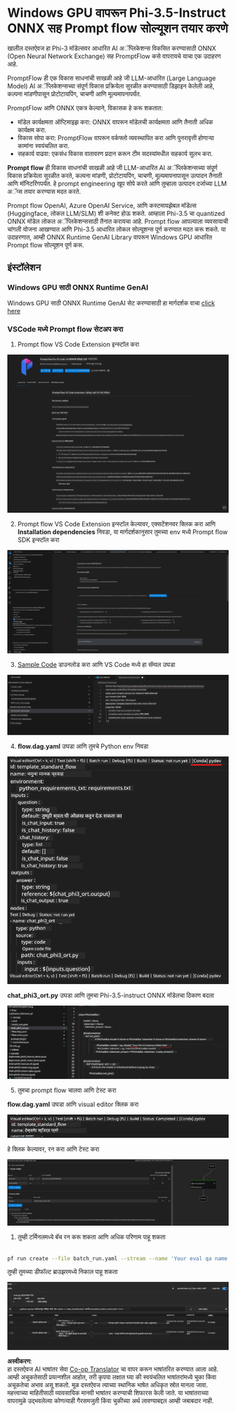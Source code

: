 <!--
CO_OP_TRANSLATOR_METADATA:
{
  "original_hash": "92e7dac1e5af0dd7c94170fdaf6860fe",
  "translation_date": "2025-05-09T18:51:38+00:00",
  "source_file": "md/02.Application/01.TextAndChat/Phi3/UsingPromptFlowWithONNX.md",
  "language_code": "mr"
}
-->
# Windows GPU वापरून Phi-3.5-Instruct ONNX सह Prompt flow सोल्यूशन तयार करणे

खालील दस्तऐवज हा Phi-3 मॉडेल्सवर आधारित AI अॅप्लिकेशन्स विकसित करण्यासाठी ONNX (Open Neural Network Exchange) सह PromptFlow कसे वापरायचे याचा एक उदाहरण आहे.

PromptFlow ही एक विकास साधनांची साखळी आहे जी LLM-आधारित (Large Language Model) AI अॅप्लिकेशन्सच्या संपूर्ण विकास प्रक्रियेला सुरळीत करण्यासाठी डिझाइन केलेली आहे, कल्पना मांडणीपासून प्रोटोटायपिंग, चाचणी आणि मूल्यमापनापर्यंत.

PromptFlow आणि ONNX एकत्र केल्याने, विकासक हे करू शकतात:

- मॉडेल कार्यक्षमता ऑप्टिमाइझ करा: ONNX वापरून मॉडेलची कार्यक्षमता आणि तैनाती अधिक कार्यक्षम करा.
- विकास सोपा करा: PromptFlow वापरून वर्कफ्लो व्यवस्थापित करा आणि पुनरावृत्ती होणाऱ्या कामांना स्वयंचलित करा.
- सहकार्य वाढवा: एकसंध विकास वातावरण प्रदान करून टीम सदस्यांमधील सहकार्य सुलभ करा.

**Prompt flow** ही विकास साधनांची साखळी आहे जी LLM-आधारित AI अॅप्लिकेशन्सच्या संपूर्ण विकास प्रक्रियेला सुरळीत करते, कल्पना मांडणी, प्रोटोटायपिंग, चाचणी, मूल्यमापनापासून उत्पादन तैनाती आणि मॉनिटरिंगपर्यंत. हे prompt engineering खूप सोपे करते आणि तुम्हाला उत्पादन दर्जाच्या LLM अॅप्स तयार करण्यास मदत करते.

Prompt flow OpenAI, Azure OpenAI Service, आणि कस्टमायझेबल मॉडेल्स (Huggingface, लोकल LLM/SLM) शी कनेक्ट होऊ शकते. आम्हाला Phi-3.5 चा quantized ONNX मॉडेल लोकल अॅप्लिकेशन्ससाठी तैनात करायचा आहे. Prompt flow आपल्याला व्यवसायाची चांगली योजना आखण्यात आणि Phi-3.5 आधारित लोकल सोल्यूशन्स पूर्ण करण्यात मदत करू शकते. या उदाहरणात, आम्ही ONNX Runtime GenAI Library वापरून Windows GPU आधारित Prompt flow सोल्यूशन पूर्ण करू.

## **इंस्टॉलेशन**

### **Windows GPU साठी ONNX Runtime GenAI**

Windows GPU साठी ONNX Runtime GenAI सेट करण्यासाठी हा मार्गदर्शक वाचा [click here](./ORTWindowGPUGuideline.md)

### **VSCode मध्ये Prompt flow सेटअप करा**

1. Prompt flow VS Code Extension इन्स्टॉल करा

![pfvscode](../../../../../../translated_images/pfvscode.79f42ae5dd93ed35c19d6d978ae75831fef40e0b8440ee48b893b5a0597d2260.mr.png)

2. Prompt flow VS Code Extension इन्स्टॉल केल्यावर, एक्सटेंशनवर क्लिक करा आणि **Installation dependencies** निवडा, या मार्गदर्शकानुसार तुमच्या env मध्ये Prompt flow SDK इन्स्टॉल करा

![pfsetup](../../../../../../translated_images/pfsetup.0c82d99c7760aac29833b37faf4329e67e22279b1c5f37a73724dfa9ebaa32ee.mr.png)

3. [Sample Code](../../../../../../code/09.UpdateSamples/Aug/pf/onnx_inference_pf) डाउनलोड करा आणि VS Code मध्ये हा सॅम्पल उघडा

![pfsample](../../../../../../translated_images/pfsample.7bf40b133a558d86356dd6bc0e480bad2659d9c5364823dae9b3e6784e6f2d25.mr.png)

4. **flow.dag.yaml** उघडा आणि तुमचे Python env निवडा

![pfdag](../../../../../../translated_images/pfdag.c5eb356fa3a96178cd594de9a5da921c4bbe646a9946f32aa20d344ccbeb51a0.mr.png)

   **chat_phi3_ort.py** उघडा आणि तुमचा Phi-3.5-instruct ONNX मॉडेलचा ठिकाण बदला

![pfphi](../../../../../../translated_images/pfphi.fff4b0afea47c92c8481174dbf3092823906fca5b717fc642f78947c3e5bbb39.mr.png)

5. तुमचा prompt flow चालवा आणि टेस्ट करा

**flow.dag.yaml** उघडा आणि visual editor क्लिक करा

![pfv](../../../../../../translated_images/pfv.7af6ecd65784a98558b344ba69b5ba6233876823fb435f163e916a632394fc1e.mr.png)

हे क्लिक केल्यावर, रन करा आणि टेस्ट करा

![pfflow](../../../../../../translated_images/pfflow.9697e0fda67794bb0cf4b78d52e6f5a42002eec935bc2519933064afbbdd34f0.mr.png)

1. तुम्ही टर्मिनलमध्ये बॅच रन करू शकता आणि अधिक परिणाम पाहू शकता


```bash

pf run create --file batch_run.yaml --stream --name 'Your eval qa name'    

```

तुम्ही तुमच्या डीफॉल्ट ब्राउझरमध्ये निकाल पाहू शकता


![pfresult](../../../../../../translated_images/pfresult.972eb57dd5bec646e1aa01148991ba8959897efea396e42cf9d7df259444878d.mr.png)

**अस्वीकरण**:  
हा दस्तऐवज AI भाषांतर सेवा [Co-op Translator](https://github.com/Azure/co-op-translator) चा वापर करून भाषांतरित करण्यात आला आहे. आम्ही अचूकतेसाठी प्रयत्नशील आहोत, तरी कृपया लक्षात घ्या की स्वयंचलित भाषांतरांमध्ये चुका किंवा अचूकतेचा अभाव असू शकतो. मूळ दस्तऐवज त्याच्या स्थानिक भाषेत अधिकृत स्रोत मानला जावा. महत्त्वाच्या माहितीसाठी व्यावसायिक मानवी भाषांतर करण्याची शिफारस केली जाते. या भाषांतराच्या वापरामुळे उद्भवलेल्या कोणत्याही गैरसमजुती किंवा चुकीच्या अर्थ लावण्याबद्दल आम्ही जबाबदार नाही.